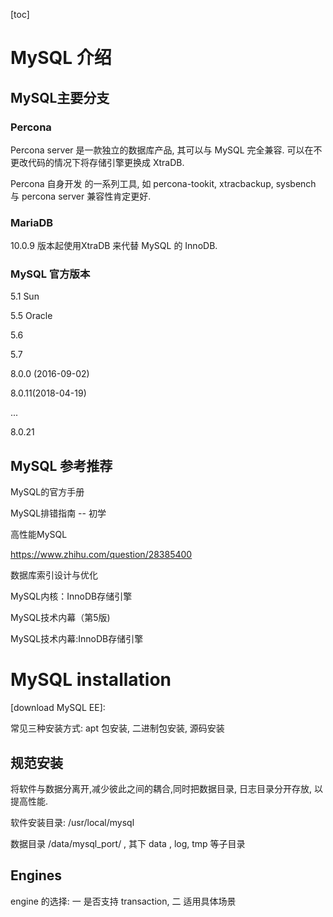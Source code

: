 [toc]



# MySQL 介绍

## MySQL主要分支

### Percona

Percona server 是一款独立的数据库产品, 其可以与 MySQL 完全兼容. 可以在不更改代码的情况下将存储引擎更换成 XtraDB.

Percona 自身开发 的一系列工具, 如 percona-tookit, xtracbackup, sysbench  与 percona server 兼容性肯定更好.

### MariaDB 

10.0.9 版本起使用XtraDB 来代替 MySQL 的 InnoDB.

### MySQL 官方版本

5.1 Sun

5.5 Oracle

5.6

5.7

8.0.0 (2016-09-02)

8.0.11(2018-04-19)

...

8.0.21







## MySQL 参考推荐

MySQL的官方手册

MySQL排错指南  -- 初学

高性能MySQL

https://www.zhihu.com/question/28385400

数据库索引设计与优化

MySQL内核：InnoDB存储引擎

MySQL技术内幕（第5版)

MySQL技术内幕:InnoDB存储引擎

## 

# MySQL installation










[download MySQL EE]: 

常见三种安装方式: apt 包安装, 二进制包安装, 源码安装



## 规范安装

将软件与数据分离开,减少彼此之间的耦合,同时把数据目录, 日志目录分开存放, 以提高性能.

软件安装目录: /usr/local/mysql

数据目录  /data/mysql_port/  , 其下  data , log,  tmp 等子目录







## Engines

engine 的选择:  一 是否支持 transaction, 二 适用具体场景

